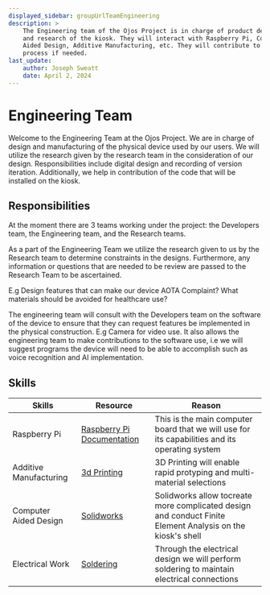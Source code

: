 ```yaml
---
displayed_sidebar: groupUrlTeamEngineering
description: >
    The Engineering team of the Ojos Project is in charge of product development
    and research of the kiosk. They will interact with Raspberry Pi, Commuter
    Aided Design, Additive Manufacturing, etc. They will contribute to the code
    process if needed.
last_update:
    author: Joseph Sweatt
    date: April 2, 2024
---
```


Engineering Team
==================

Welcome to the Engineering Team at the Ojos Project. We are in charge of design
and manufacturing of the physical device used by our users. We will utilize the
research given by the research team in the consideration of our design.
Responsibilities include digital design and recording of version iteration.
Additionally, we help in contribution of the code that will be installed on the
kiosk.

Responsibilities
----------------

At the moment there are 3 teams working under the project: the Developers team,
the Engineering team, and the Research teams.

As a part of the Engineering Team we utilize the research given to us by the
Research team to determine constraints in the designs. Furthermore, any
information or questions that are needed to be review are passed to the Research
Team to be ascertained.

E.g Design features that can make our device AOTA Complaint? What materials should be avoided for
healthcare use?

The engineering team will consult with the Developers team on the software of
the device to ensure that they can request features be implemented in the
physical construction. E.g Camera for video use. It also allows the engineering
team to make contributions to the software use, i.e we will suggest programs the
device will need to be able to accomplish such as voice recognition and AI
implementation.

Skills
-----

| Skills                 | Resource                                                                                                             | Reason                                                                                                     |
| ---------------------- | -------------------------------------------------------------------------------------------------------------------- | ---------------------------------------------------------------------------------------------------------- |
| Raspberry Pi           | [Raspberry Pi Documentation](https://www.raspberrypi.com/documentation/)                                             | This is the main computer board that we will use for its capabilities and its operating system             |
| Additive Manufacturing | [3d Printing](https://ultimaker.com/learn/how-to-use-a-3d-printer/)                                                  | 3D Printing will enable rapid protyping and multi-material selections                                      |
| Computer Aided Design  | [Solidworks](https://laptops.eng.uci.edu/engineering-software/solidworks-student-engineering-kit-for-hssoe-students) | Solidworks allow tocreate more complicated design and conduct Finite Element Analysis on the kiosk's shell |
| Electrical Work        | [Soldering](https://www.sciencebuddies.org/science-fair-projects/references/how-to-solder)                           | Through the electrical design we will perform soldering to maintain electrical connections                 |

<!-- ! Please add any new files or folders you want to add under the -->
<!-- ! engineering folder. Do not touch any other files. Thank you! -->

<!-- A good reference for the structure is the Research team homepage. -->
<!-- https://docs.ojosproject.org/teams/research/ -->
